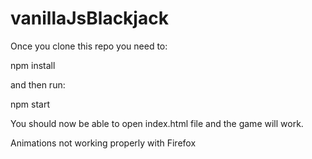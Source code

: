 # vanillaJsBlackjack

Once you clone this repo you need to:

npm install

and then run:

npm start

You should now be able to open index.html file and the game will work.

Animations not working properly with Firefox
